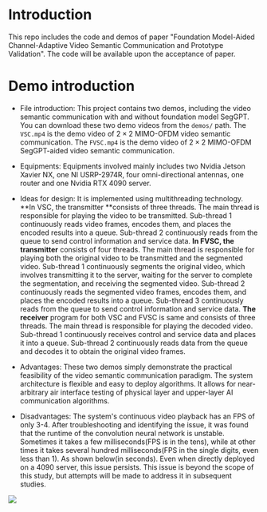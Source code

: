 # Introduction

This repo includes the code and demos of paper "Foundation Model-Aided Channel-Adaptive Video Semantic Communication and Prototype Validation". The code will be available upon the acceptance of paper.

# Demo introduction

- File introduction: This project contains two demos, including the video semantic communication with and without foundation model SegGPT. You can download these two demo videos from the `demos/` path. The `VSC.mp4` is the demo video of $2\times2$ MIMO-OFDM video semantic communication. The `FVSC.mp4` is  the demo video of $2\times 2$ MIMO-OFDM SegGPT-aided video semantic communication. 

- Equipments: Equipments involved mainly includes two Nvidia Jetson Xavier NX, one NI USRP-2974R, four omni-directional antennas, one router and one Nvidia RTX 4090 server. 
- Ideas for design: It is implemented using multithreading technology. **In VSC, the transmitter **consists of three threads. The main thread is responsible for playing the video to be transmitted. Sub-thread 1 continuously reads video frames, encodes them, and places the encoded results into a queue. Sub-thread 2 continuously reads from the queue to send control information and service data. **In FVSC, the transmitter** consists of four threads. The main thread is responsible for playing both the original video to be transmitted and the segmented video. Sub-thread 1 continuously segments the original video, which involves transmitting it to the server, waiting for the server to complete the segmentation, and receiving the segmented video. Sub-thread 2 continuously reads the segmented video frames, encodes them, and places the encoded results into a queue. Sub-thread 3 continuously reads from the queue to send control information and service data. **The receiver** program for both VSC and FVSC is same and consists of three threads. The main thread is responsible for playing the decoded video. Sub-thread 1 continuously receives control and service data and places it into a queue. Sub-thread 2 continuously reads data from the queue and decodes it to obtain the original video frames.

- Advantages: These two demos simply demonstrate the practical feasibility of the video semantic communication paradigm. The system architecture is flexible and easy to deploy algorithms. It allows for near-arbitrary air interface testing of physical layer and upper-layer AI communication algorithms.
- Disadvantages: The system's continuous video playback has an FPS of only 3-4. After troubleshooting and identifying the issue, it was found that the runtime of the convolution neural network is unstable. Sometimes it takes a few milliseconds(FPS is in the tens), while at other times it takes several hundred milliseconds(FPS in the single digits, even less than 1). As shown below(in seconds). Even when directly deployed on a 4090 server, this issue persists. This issue is beyond the scope of this study, but attempts will be made to address it in subsequent studies.

![](https://s21.ax1x.com/2025/01/07/pE9HB34.png)
